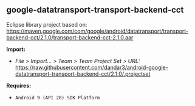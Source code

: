 ## google-datatransport-transport-backend-cct

Eclipse library project based on:<br/>
https://maven.google.com/com/google/android/datatransport/transport-backend-cct/2.1.0/transport-backend-cct-2.1.0.aar

**Import:**
- _File > Import... > Team > Team Project Set > URL:_<br/>
  https://raw.githubusercontent.com/dandar3/android-google-datatransport-transport-backend-cct/2.1.0/.projectset

**Requires:**
- `Android 9 (API 28) SDK Platform`